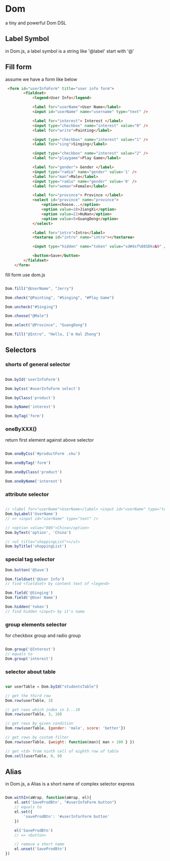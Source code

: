 Dom
======
a tiny and powerful Dom DSL

Label Symbol
--------
in Dom.js, a label symbol is a string like '@label' start with '@'

Fill form
---------
assume we have a form like below

```html
 <form id="userInfoForm" title="user info form">
        <fieldset>
            <legend>User Info</legend>

            <label for="userName">User Name</label>
            <input id="userName" name="username" type="text" />

            <label for="interest"> Interest </label>
            <input type="checkbox" name="interest" value="0" />
            <label for="write">Painting</label>

            <input type="checkbox" name="interest" value="1" />
            <label for="sing">Singing</label>

            <input type="checkbox" name="interest" value="2" />
            <label for="playgame">Play Game</label>

            <label for="gender"> Gender </label>
            <input type="radio" name="gender" value='1' />
            <label for="man">Male</label>
            <input type="radio" name="gender" value='0' />
            <label for="woman">Female</label>

            <label for="province"> Province </label>
            <select id="province" name="province">
                <option>choose...</option>
                <option value=18>JiangXi</option>
                <option value=21>HuNan</option>
                <option value=5>GuangDong</option>
            </select>

            <label for="intro">Intro</label>
            <textarea id="intro" name="intro"></textarea>

            <input type="hidden" name="token" value="sd#dsf%88SDkx&9" />

            <button>Save</button>
        </fieldset>
    </form>
```

fill form use dom.js

```javascript

Dom.fill("@UserName", "Jerry")

Dom.check("@Painting", "#Singing", "#Play Game")

Dom.uncheck("#Singing")

Dom.choose("@Male")

Dom.select("@Province", "GuangDong")

Dom.fill("@Intro", "Hello, I'm Hal Zhong")

```

Selectors
---------

### shorts of general selector 

```javascript

Dom.byId('userInfoForm')

Dom.byCss('#userInfoForm select')

Dom.byClass('product')

Dom.byName('interest')

Dom.byTag('form')

```

### oneByXXX()
return first element against above selector

```javascript

Dom.oneByCss('#productForm .sku')

Dom.oneByTag('form')

Dom.oneByClass('product')

Dom.oneByName('interest')


```

### attribute selector 

```javascript

// <label for="userName">UserName</label> <input id="userName" type="text" />
Dom.byLabel('UserName')
// => <input id="userName" type="text" />

// <option value="086">China</option>
Dom.byText('option', 'China')

// <ul title="shoppingList"></ul>
Dom.byTitle('shoppingList')


```


### special tag selector

```javascript
Dom.button('@Save')

Dom.fieldset('@User Info')
// find <fieldset> by content text of <legend>

Dom.field('@Singing')
Dom.field('@User Name')

Dom.hidden('token')
// find hidden <input> by it's name


```

### group elements selector
for checkbox group and radio group

```javascript

Dom.group('@Interest')
// equals to
Dom.group('interest')

```


### selector about table

```javascript

var userTable = Dom.byId("studentsTable")

// get the third row
Dom.row(userTable, 3)

// get rows which index in 3...10
Dom.row(userTable, 3, 10)

// get rows by given condition
Dom.row(userTable, {gender: 'male', score: 'better'})

// get rows by custom filter
Dom.row(userTable, {weight: function(man){ man > 100 } })

// get <td> from ninth cell of eighth row of table
Dom.cell(userTable, 8, 9)
```

Alias
---------
in Dom.js, a Alias is a short name of complex selector express


```javascript

Dom.withIn(aWrap, function(aWrap, el){
    el.set('SaveProdBtn', "#userInfoForm button")
	// equals to
	el.set({
		'saveProdBtn': '#userInforForm button'
	})

	el('SaveProdBtn')
	// => <button>

	// remove a short name
	el.unset('SaveProdBtn')
})

```
